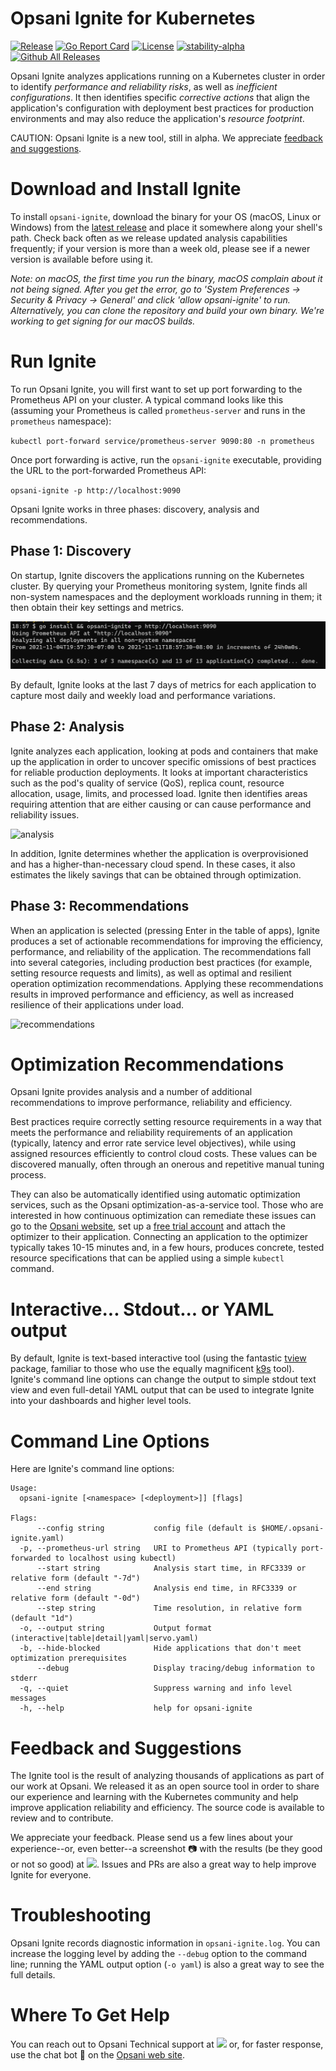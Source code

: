 # Opsani Ignite for Kubernetes

[![Release](https://img.shields.io/github/release/opsani/opsani-ignite.svg?style=for-the-badge)](https://github.com/opsani/opsani-ignite/releases/latest)
[![Go Report Card](https://goreportcard.com/badge/github.com/opsani/opsani-ignite?style=for-the-badge)](https://goreportcard.com/report/github.com/opsani/opsani-ignite)
[![License](https://img.shields.io/badge/License-Apache%202.0-blue.svg?style=for-the-badge)](LICENSE)
[![stability-alpha](https://img.shields.io/badge/stability-alpha-f4d03f.svg?style=for-the-badge)](https://github.com/mkenney/software-guides/blob/master/STABILITY-BADGES.md#alpha)
[![Github All Releases](https://img.shields.io/github/downloads/opsani/opsani-ignite/total.svg?style=for-the-badge)](https://github.com/opsani/opsani-ignite/releases/latest)

Opsani Ignite analyzes applications running on a Kubernetes cluster in order to 
identify _performance and reliability risks_, as well as _inefficient configurations_. It then identifies specific _corrective actions_ that align the application's configuration with deployment best practices for production environments and may also reduce the application's _resource footprint_.

CAUTION: Opsani Ignite is a new tool, still in alpha. We appreciate [feedback and suggestions](#feedback-and-suggestions).

# Download and Install Ignite

To install `opsani-ignite`, download the binary for your OS (macOS, Linux or Windows) from the [latest release](https://github.com/opsani/opsani-ignite/releases/latest) and place it somewhere along your shell's path. Check back often as we release updated analysis capabilities frequently; if your version is more than a week old, please see if a newer version is available before using it.

_Note: on macOS, the first time you run the binary, macOS complain about it not being signed. After you get the error, go to 'System Preferences -> Security & Privacy -> General' and click 'allow opsani-ignite' to run. Alternatively, you can clone the repository and build your own binary. We're working to get signing for our macOS builds._

# Run Ignite

To run Opsani Ignite, you will first want to set up port forwarding to the Prometheus API on your cluster. A typical command looks like this (assuming your Prometheus is called `prometheus-server` and runs in the `prometheus` namespace):

`kubectl port-forward service/prometheus-server 9090:80 -n prometheus`

Once port forwarding is active, run the `opsani-ignite` executable, providing the URL to the port-forwarded Prometheus API:

`opsani-ignite -p http://localhost:9090`

Opsani Ignite works in three phases: discovery, analysis and recommendations.

## Phase 1: Discovery

On startup, Ignite discovers the applications running on the Kubernetes cluster. By querying your Prometheus monitoring system, Ignite finds all non-system namespaces and the deployment workloads running in them; it then obtain their key settings and metrics. 

![discovery](docs/discovery.png)

By default, Ignite looks at the last 7 days of metrics for each application to capture most daily and weekly load and performance variations.

## Phase 2: Analysis

Ignite analyzes each application, looking at pods and containers that make up the application in order to uncover specific omissions of best practices for reliable production deployments. It looks at important characteristics such as the pod's quality of service (QoS), replica count, resource allocation, usage, limits, and processed load. Ignite then identifies areas requiring attention that are either causing or can cause performance and reliability issues.

![analysis](docs/analysis.png)

In addition, Ignite determines whether the application is overprovisioned and has a higher-than-necessary cloud spend. In these cases, it also estimates the likely savings that can be obtained through optimization.

## Phase 3: Recommendations

When an application is selected (pressing Enter in the table of apps), Ignite produces a set of actionable recommendations for improving the efficiency, performance, and reliability of the application. The recommendations fall into several categories, including production best practices (for example, setting resource requests and limits), as well as optimal and resilient operation optimization recommendations. Applying these recommendations results in improved performance and efficiency, as well as increased resilience of their applications under load.

![recommendations](docs/recommendations.png)

# Optimization Recommendations

Opsani Ignite provides analysis and a number of additional recommendations to improve performance, reliability and efficiency. 

Best practices require correctly setting resource requirements in a way that meets the performance and reliability requirements of an application (typically, latency and error rate service level objectives), while using assigned resources efficiently to control cloud costs. These values can be discovered manually, often through an onerous and repetitive manual tuning process. 

They can also be automatically identified using automatic optimization services, such as the Opsani optimization-as-a-service tool. Those who are interested in how continuous optimization can remediate these issues can go to the [Opsani website](https://opsani.com), set up a [free trial account](https://console.opsani.com/signup) and attach the optimizer to their application. Connecting an application to the optimizer typically takes 10-15 minutes and, in a few hours, produces concrete, tested resource specifications that can be applied using a simple `kubectl` command.

# Interactive... Stdout... or YAML output

By default, Ignite is text-based interactive tool (using the fantastic [tview](https://github.com/rivo/tview) package, familiar to those who use the equally magnificent [k9s](https://github.com/derailed/k9s) tool). Ignite's command line options can change the output to simple stdout text view and even full-detail YAML output that can be used to integrate Ignite into your dashboards and higher level tools.

# Command Line Options

Here are Ignite's command line options:

```
Usage:
  opsani-ignite [<namespace> [<deployment>]] [flags]

Flags:
      --config string           config file (default is $HOME/.opsani-ignite.yaml)
  -p, --prometheus-url string   URI to Prometheus API (typically port-forwarded to localhost using kubectl)
      --start string            Analysis start time, in RFC3339 or relative form (default "-7d")
      --end string              Analysis end time, in RFC3339 or relative form (default "-0d")
      --step string             Time resolution, in relative form (default "1d")
  -o, --output string           Output format (interactive|table|detail|yaml|servo.yaml)
  -b, --hide-blocked            Hide applications that don't meet optimization prerequisites
      --debug                   Display tracing/debug information to stderr
  -q, --quiet                   Suppress warning and info level messages
  -h, --help                    help for opsani-ignite
```

# Feedback and Suggestions

The Ignite tool is the result of analyzing thousands of applications as part of our work at Opsani. We released it as an open source tool in order to share our experience and learning with the Kubernetes community and help improve application reliability and efficiency. The source code is available to review and to contribute.

We appreciate your feedback. Please send us a few lines about your experience--or, even better--a screenshot &#x1F4F7; with the results (be they good or not so good) at <img src="docs/support.png" height="14">. Issues and PRs are also a great way to help improve Ignite for everyone.

# Troubleshooting 

Opsani Ignite records diagnostic information in `opsani-ignite.log`. You can increase the logging level by adding the `--debug` option to the command line; running the YAML output option (`-o yaml`) is also a great way to see the full details.

# Where To Get Help

You can reach out to Opsani Technical support at <img src="docs/support.png" height="14"> or, for faster response, use the chat bot &#x1F4AC; on the [Opsani web site](https://www.opsani.com).
